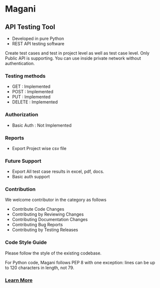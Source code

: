 # Magani

## API Testing Tool

* Developed in pure Python
* REST API testing software


Create test cases and test in project level as well as test case level. Only Public API is supporting. You can use inside private network without authentication.


### Testing methods

* GET : Implemented
* POST : Implemented
* PUT : Implemented
* DELETE : Implemented

### Authorization 

* Basic Auth : Not Implemented


### Reports

* Export Project wise csv file 

### Future Support

* Export All test case results in excel, pdf, docs.
* Basic auth support


### Contribution
We welcome contributor in the category as follows
* Contribute Code Changes
* Contributing by Reviewing Changes
* Contributing Documentation Changes
* Contributing Bug Reports
* Contributing by Testing Releases


### Code Style Guide
Please follow the style of the existing codebase.

For Python code, Magani follows PEP 8 with one exception: lines can be up to 120 characters in length, not 79.


### [Learn More](https://github.com/Magani-Stack/docs/tree/master/Tour/Create_Project.md)


